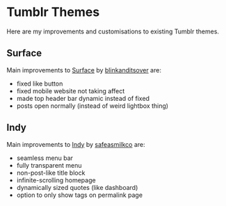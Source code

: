 Tumblr Themes
=============

Here are my improvements and customisations to existing Tumblr themes.

Surface
-------
Main improvements to 
[Surface](http://theme-cloud.co/themes/blinkanditsover/surface/)
 by 
[blinkanditsover](http://theme-cloud.co/themes/blinkanditsover/)
are:

* fixed like button
* fixed mobile website not taking affect
* made top header bar dynamic instead of fixed
* posts open normally (instead of weird lightbox thing)

Indy
----
Main improvements to
[Indy](https://www.tumblr.com/theme/38922)
 by 
[safeasmilkco](http://safeasmilk.co/)
are:

* seamless menu bar
* fully transparent menu
* non-post-like title block
* infinite-scrolling homepage
* dynamically sized quotes (like dashboard)
* option to only show tags on permalink page

